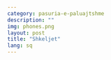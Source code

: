 ```yaml
---
category: pasuria-e-paluajtshme
description: ""
img: phones.png
layout: post
title: "Shkeljet"
lang: sq
---
```

